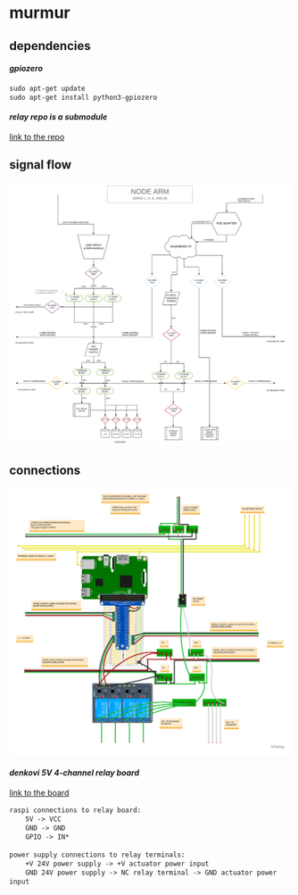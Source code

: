 # murmur

## dependencies
#### *gpiozero*
```
sudo apt-get update
sudo apt-get install python3-gpiozero
```

#### *relay repo is a submodule*
[link to the repo](https://github.com/barlaensdoonn/relay)

## signal flow
![node arm signal flow](murmur_signal_flow_node_arm.png)

## connections
![circuit layout](murmur_control_circuit_single_node.png)

#### *denkovi 5V 4-channel relay board*
[link to the board](http://denkovi.com/relay-module-5v-4-channels-for-raspberry-pi-arduino-pic-avr)
```
raspi connections to relay board:
    5V -> VCC
    GND -> GND
    GPIO -> IN*

power supply connections to relay terminals:
    +V 24V power supply -> +V actuator power input
    GND 24V power supply -> NC relay terminal -> GND actuator power input
```
